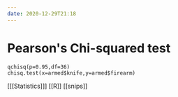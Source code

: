 ```yaml
---
date: 2020-12-29T21:18
---
```


# Pearson's Chi-squared test

	qchisq(p=0.95,df=36)
	chisq.test(x=armed$knife,y=armed$firearm)

[[[Statistics]]]
[[R]]
[[snips]]
